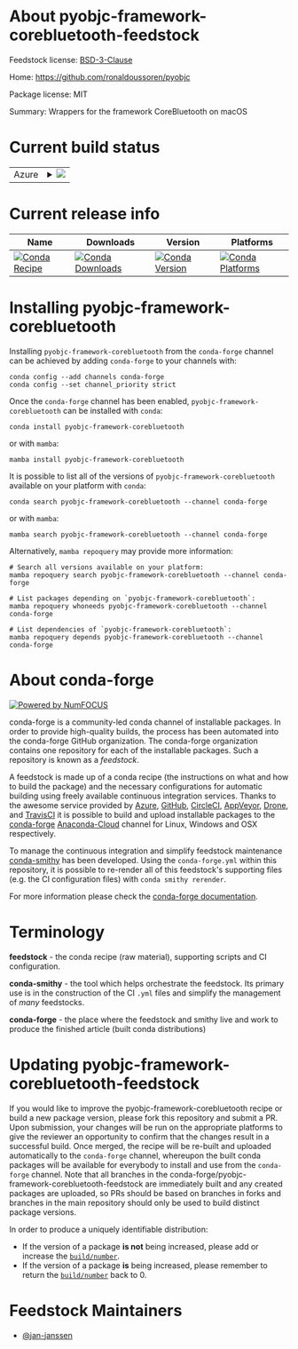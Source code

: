 About pyobjc-framework-corebluetooth-feedstock
==============================================

Feedstock license: [BSD-3-Clause](https://github.com/conda-forge/pyobjc-framework-corebluetooth-feedstock/blob/main/LICENSE.txt)

Home: https://github.com/ronaldoussoren/pyobjc

Package license: MIT

Summary: Wrappers for the framework CoreBluetooth on macOS

Current build status
====================


<table>
    
  <tr>
    <td>Azure</td>
    <td>
      <details>
        <summary>
          <a href="https://dev.azure.com/conda-forge/feedstock-builds/_build/latest?definitionId=16928&branchName=main">
            <img src="https://dev.azure.com/conda-forge/feedstock-builds/_apis/build/status/pyobjc-framework-corebluetooth-feedstock?branchName=main">
          </a>
        </summary>
        <table>
          <thead><tr><th>Variant</th><th>Status</th></tr></thead>
          <tbody><tr>
              <td>osx_64_python3.10.____cpython</td>
              <td>
                <a href="https://dev.azure.com/conda-forge/feedstock-builds/_build/latest?definitionId=16928&branchName=main">
                  <img src="https://dev.azure.com/conda-forge/feedstock-builds/_apis/build/status/pyobjc-framework-corebluetooth-feedstock?branchName=main&jobName=osx&configuration=osx%20osx_64_python3.10.____cpython" alt="variant">
                </a>
              </td>
            </tr><tr>
              <td>osx_64_python3.11.____cpython</td>
              <td>
                <a href="https://dev.azure.com/conda-forge/feedstock-builds/_build/latest?definitionId=16928&branchName=main">
                  <img src="https://dev.azure.com/conda-forge/feedstock-builds/_apis/build/status/pyobjc-framework-corebluetooth-feedstock?branchName=main&jobName=osx&configuration=osx%20osx_64_python3.11.____cpython" alt="variant">
                </a>
              </td>
            </tr><tr>
              <td>osx_64_python3.12.____cpython</td>
              <td>
                <a href="https://dev.azure.com/conda-forge/feedstock-builds/_build/latest?definitionId=16928&branchName=main">
                  <img src="https://dev.azure.com/conda-forge/feedstock-builds/_apis/build/status/pyobjc-framework-corebluetooth-feedstock?branchName=main&jobName=osx&configuration=osx%20osx_64_python3.12.____cpython" alt="variant">
                </a>
              </td>
            </tr><tr>
              <td>osx_64_python3.8.____cpython</td>
              <td>
                <a href="https://dev.azure.com/conda-forge/feedstock-builds/_build/latest?definitionId=16928&branchName=main">
                  <img src="https://dev.azure.com/conda-forge/feedstock-builds/_apis/build/status/pyobjc-framework-corebluetooth-feedstock?branchName=main&jobName=osx&configuration=osx%20osx_64_python3.8.____cpython" alt="variant">
                </a>
              </td>
            </tr><tr>
              <td>osx_64_python3.9.____cpython</td>
              <td>
                <a href="https://dev.azure.com/conda-forge/feedstock-builds/_build/latest?definitionId=16928&branchName=main">
                  <img src="https://dev.azure.com/conda-forge/feedstock-builds/_apis/build/status/pyobjc-framework-corebluetooth-feedstock?branchName=main&jobName=osx&configuration=osx%20osx_64_python3.9.____cpython" alt="variant">
                </a>
              </td>
            </tr>
          </tbody>
        </table>
      </details>
    </td>
  </tr>
</table>

Current release info
====================

| Name | Downloads | Version | Platforms |
| --- | --- | --- | --- |
| [![Conda Recipe](https://img.shields.io/badge/recipe-pyobjc--framework--corebluetooth-green.svg)](https://anaconda.org/conda-forge/pyobjc-framework-corebluetooth) | [![Conda Downloads](https://img.shields.io/conda/dn/conda-forge/pyobjc-framework-corebluetooth.svg)](https://anaconda.org/conda-forge/pyobjc-framework-corebluetooth) | [![Conda Version](https://img.shields.io/conda/vn/conda-forge/pyobjc-framework-corebluetooth.svg)](https://anaconda.org/conda-forge/pyobjc-framework-corebluetooth) | [![Conda Platforms](https://img.shields.io/conda/pn/conda-forge/pyobjc-framework-corebluetooth.svg)](https://anaconda.org/conda-forge/pyobjc-framework-corebluetooth) |

Installing pyobjc-framework-corebluetooth
=========================================

Installing `pyobjc-framework-corebluetooth` from the `conda-forge` channel can be achieved by adding `conda-forge` to your channels with:

```
conda config --add channels conda-forge
conda config --set channel_priority strict
```

Once the `conda-forge` channel has been enabled, `pyobjc-framework-corebluetooth` can be installed with `conda`:

```
conda install pyobjc-framework-corebluetooth
```

or with `mamba`:

```
mamba install pyobjc-framework-corebluetooth
```

It is possible to list all of the versions of `pyobjc-framework-corebluetooth` available on your platform with `conda`:

```
conda search pyobjc-framework-corebluetooth --channel conda-forge
```

or with `mamba`:

```
mamba search pyobjc-framework-corebluetooth --channel conda-forge
```

Alternatively, `mamba repoquery` may provide more information:

```
# Search all versions available on your platform:
mamba repoquery search pyobjc-framework-corebluetooth --channel conda-forge

# List packages depending on `pyobjc-framework-corebluetooth`:
mamba repoquery whoneeds pyobjc-framework-corebluetooth --channel conda-forge

# List dependencies of `pyobjc-framework-corebluetooth`:
mamba repoquery depends pyobjc-framework-corebluetooth --channel conda-forge
```


About conda-forge
=================

[![Powered by
NumFOCUS](https://img.shields.io/badge/powered%20by-NumFOCUS-orange.svg?style=flat&colorA=E1523D&colorB=007D8A)](https://numfocus.org)

conda-forge is a community-led conda channel of installable packages.
In order to provide high-quality builds, the process has been automated into the
conda-forge GitHub organization. The conda-forge organization contains one repository
for each of the installable packages. Such a repository is known as a *feedstock*.

A feedstock is made up of a conda recipe (the instructions on what and how to build
the package) and the necessary configurations for automatic building using freely
available continuous integration services. Thanks to the awesome service provided by
[Azure](https://azure.microsoft.com/en-us/services/devops/), [GitHub](https://github.com/),
[CircleCI](https://circleci.com/), [AppVeyor](https://www.appveyor.com/),
[Drone](https://cloud.drone.io/welcome), and [TravisCI](https://travis-ci.com/)
it is possible to build and upload installable packages to the
[conda-forge](https://anaconda.org/conda-forge) [Anaconda-Cloud](https://anaconda.org/)
channel for Linux, Windows and OSX respectively.

To manage the continuous integration and simplify feedstock maintenance
[conda-smithy](https://github.com/conda-forge/conda-smithy) has been developed.
Using the ``conda-forge.yml`` within this repository, it is possible to re-render all of
this feedstock's supporting files (e.g. the CI configuration files) with ``conda smithy rerender``.

For more information please check the [conda-forge documentation](https://conda-forge.org/docs/).

Terminology
===========

**feedstock** - the conda recipe (raw material), supporting scripts and CI configuration.

**conda-smithy** - the tool which helps orchestrate the feedstock.
                   Its primary use is in the construction of the CI ``.yml`` files
                   and simplify the management of *many* feedstocks.

**conda-forge** - the place where the feedstock and smithy live and work to
                  produce the finished article (built conda distributions)


Updating pyobjc-framework-corebluetooth-feedstock
=================================================

If you would like to improve the pyobjc-framework-corebluetooth recipe or build a new
package version, please fork this repository and submit a PR. Upon submission,
your changes will be run on the appropriate platforms to give the reviewer an
opportunity to confirm that the changes result in a successful build. Once
merged, the recipe will be re-built and uploaded automatically to the
`conda-forge` channel, whereupon the built conda packages will be available for
everybody to install and use from the `conda-forge` channel.
Note that all branches in the conda-forge/pyobjc-framework-corebluetooth-feedstock are
immediately built and any created packages are uploaded, so PRs should be based
on branches in forks and branches in the main repository should only be used to
build distinct package versions.

In order to produce a uniquely identifiable distribution:
 * If the version of a package **is not** being increased, please add or increase
   the [``build/number``](https://docs.conda.io/projects/conda-build/en/latest/resources/define-metadata.html#build-number-and-string).
 * If the version of a package **is** being increased, please remember to return
   the [``build/number``](https://docs.conda.io/projects/conda-build/en/latest/resources/define-metadata.html#build-number-and-string)
   back to 0.

Feedstock Maintainers
=====================

* [@jan-janssen](https://github.com/jan-janssen/)

